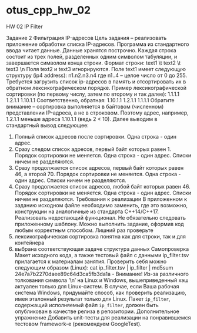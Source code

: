 # otus_cpp_hw_02
HW 02 IP Filter

Задание 2
Фильтрация IP-адресов
Цель задания – реализовать приложение обработки списка IP-адресов.
Программа из стандартного ввода читает данные. Данные хранятся построчно. Каждая строка
состоит из трех полей, разделенных одним символом табуляции, и завершается символом конца
строки. Формат строки:
text1 \t text2 \t text3 \n
Поля text2 и text3 игнорируются. Поле text1 имеет следующую структуру (ip4 address):
n1.n2.n3.n4
где n1..4 – целое число от 0 до 255.
Требуется загрузить список ip-адресов в память и отсортировать их в обратном
лексикографическом порядке. Пример лексикографической сортировки (по первому числу, затем
по второму и так далее):
1.1.1.1
1.2.1.1
1.10.1.1
Соответственно, обратная:
1.10.1.1
1.2.1.1
1.1.1.1
Обратите внимание – сортировка выполняется в байтовом (численном) представлении IP-адреса,
а не в строковом. Поэтому адрес, например, 1.2.1.1 меньше адреса 1.10.1.1 (ведь 2 < 10).
Далее выводим в стандартный вывод следующее:
1. Полный список адресов после сортировки. Одна строка - один адрес.
2. Сразу следом список адресов, первый байт которых равен 1. Порядок сортировки не меняется.
   Одна строка - один адрес. Списки ничем не разделяются.
3. Сразу продолжается список адресов, первый байт которых равен 46, а второй 70. Порядок
   сортировки не меняется. Одна строка - один адрес. Списки ничем не разделяются.
4. Сразу продолжается список адресов, любой байт которых равен 46. Порядок сортировки не
   меняется. Одна строка - один адрес. Списки ничем не разделяются.
   Требования к реализации
   В приложенном к заданию исходном файле необходимо заменить, где это возможно,
   конструкции на аналогичные из стандарта С++14/C++17. Реализовать недостающий функционал.
   Не обязательно следовать приложенному шаблону. Можно выполнить задание, оформив код
   любым корректным способом.
   Лишний раз проверьте
1. лексикографическая сортировка понятна как для строки, так и для контейнера
2. выбрана соответствующая задаче структура данных
   Самопроверка
   Макет исходного кода, а также тестовый файл с данными ip_filter.tsv прилагается к материалам
   занятия. Проверить себя можно следующим образом (Linux):
   cat ip_filter.tsv | ip_filter | md5sum
   24e7a7b2270daee89c64d3ca5fb3da1a -
   Внимание! Из-за различного толкования символа ‘\n’ на Linux и Windows, вышеприведенный хэш
   актуален только для Linux-систем. В случае, если Ваша рабочая система Windows, придумайте
   способ, как проверить реализацию, имея эталонный результат только для Linux.
   Пакет `ip_filter`, содержащий исполняемый файл `ip_filter`, должен быть опубликован в качестве
   релиза в репозитории.
   Дополнительное упражнение
   Добавить unit-тесты для реализации на понравившемся тестовом framework-е (рекомендуем
   GoogleTest).

